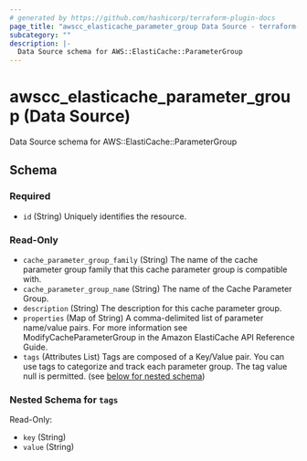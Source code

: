 ```yaml
---
# generated by https://github.com/hashicorp/terraform-plugin-docs
page_title: "awscc_elasticache_parameter_group Data Source - terraform-provider-awscc"
subcategory: ""
description: |-
  Data Source schema for AWS::ElastiCache::ParameterGroup
---
```


# awscc_elasticache_parameter_group (Data Source)

Data Source schema for AWS::ElastiCache::ParameterGroup



<!-- schema generated by tfplugindocs -->
## Schema

### Required

- `id` (String) Uniquely identifies the resource.

### Read-Only

- `cache_parameter_group_family` (String) The name of the cache parameter group family that this cache parameter group is compatible with.
- `cache_parameter_group_name` (String) The name of the Cache Parameter Group.
- `description` (String) The description for this cache parameter group.
- `properties` (Map of String) A comma-delimited list of parameter name/value pairs. For more information see ModifyCacheParameterGroup in the Amazon ElastiCache API Reference Guide.
- `tags` (Attributes List) Tags are composed of a Key/Value pair. You can use tags to categorize and track each parameter group. The tag value null is permitted. (see [below for nested schema](#nestedatt--tags))

<a id="nestedatt--tags"></a>
### Nested Schema for `tags`

Read-Only:

- `key` (String)
- `value` (String)
